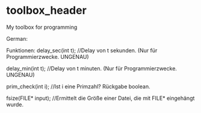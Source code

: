 # toolbox_header
My toolbox for programming

German:

Funktionen:
  delay_sec(int t);    //Delay von t sekunden. (Nur für Programmierzwecke. UNGENAU)
  
  delay_min(int t);    //Delay von t minuten. (Nur für Programmierzwecke. UNGENAU)
  
  prim_check(int i);   //Ist i eine Primzahl? Rückgabe boolean.
  
  fsize(FILE* input);  //Ermittelt die Größe einer Datei, die mit FILE* eingehängt wurde.
